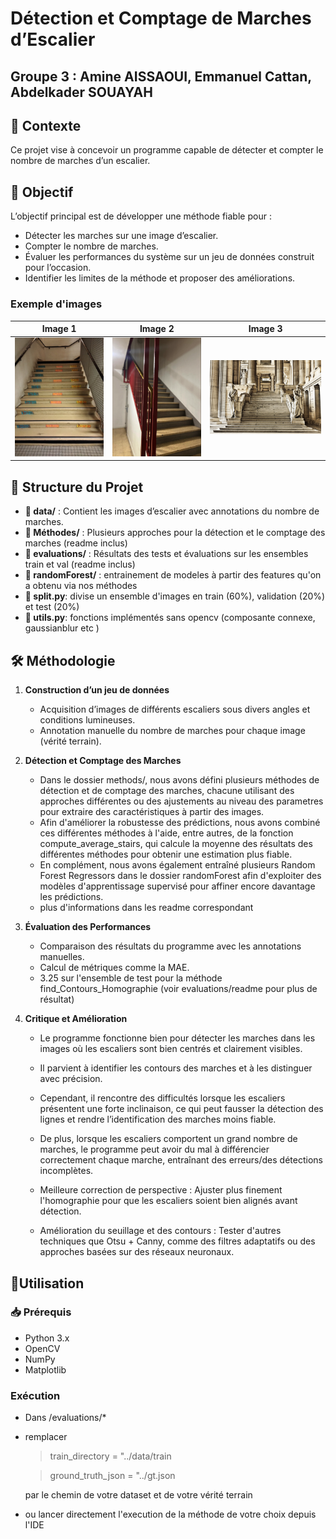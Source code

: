 #  Détection et Comptage de Marches d’Escalier
## Groupe 3 : Amine AISSAOUI, Emmanuel Cattan, Abdelkader SOUAYAH
## 📌 Contexte
Ce projet vise à concevoir un programme capable de détecter et compter le nombre de marches d’un escalier.

## 🎯 Objectif
L’objectif principal est de développer une méthode fiable pour :
- Détecter les marches sur une image d’escalier.
- Compter le nombre de marches.
- Évaluer les performances du système sur un jeu de données construit pour l’occasion.
- Identifier les limites de la méthode et proposer des améliorations.

### Exemple d'images

| Image 1 | Image 2 | Image 3 |
|---------|---------|---------|
| ![Image 1](assets/img1preview.jpg) | ![Image 2](assets/img2preview.png) | ![Image 3](assets/img3preview.jpg) |


## 📂 Structure du Projet
- **📁 data/** : Contient les images d’escalier avec annotations du nombre de marches.
- **📁 Méthodes/** : Plusieurs approches pour la détection et le comptage des marches (readme inclus)
- **📁 evaluations/** : Résultats des tests et évaluations sur les ensembles train et val (readme inclus)
- **📁 randomForest/** : entrainement de modeles à partir des features qu'on a obtenu via nos méthodes
- **📜 split.py**: divise un ensemble d'images en train (60%), validation (20%) et test (20%) 
- **📜 utils.py**: fonctions implémentés sans opencv (composante connexe, gaussianblur etc )

## 🛠️ Méthodologie
1. **Construction d’un jeu de données**
   - Acquisition d’images de différents escaliers sous divers angles et conditions lumineuses.
   - Annotation manuelle du nombre de marches pour chaque image (vérité terrain).

2. **Détection et Comptage des Marches**
   - Dans le dossier methods/, nous avons défini plusieurs méthodes de détection et de comptage des marches, chacune utilisant des approches différentes ou des ajustements au niveau des parametres pour extraire des caractéristiques à partir des images. 
   - Afin d'améliorer la robustesse des prédictions, nous avons combiné ces différentes méthodes à l'aide, entre autres, de la fonction compute_average_stairs, qui calcule la moyenne des résultats des différentes méthodes pour obtenir une estimation plus fiable. 
   - En complément, nous avons également entraîné plusieurs Random Forest Regressors dans le dossier randomForest afin d'exploiter des modèles d'apprentissage supervisé pour affiner encore davantage les prédictions.
   - plus d'informations dans les readme correspondant

3. **Évaluation des Performances**
   - Comparaison des résultats du programme avec les annotations manuelles.
   - Calcul de métriques comme la MAE.
   - 3.25 sur l'ensemble de test pour la méthode find_Contours_Homographie (voir evaluations/readme pour plus de résultat)

4. **Critique et Amélioration**
   - Le programme fonctionne bien pour détecter les marches dans les images où les escaliers sont bien centrés et clairement visibles. 
   - Il parvient à identifier les contours des marches et à les distinguer avec précision. 
   - Cependant, il rencontre des difficultés lorsque les escaliers présentent une forte inclinaison, ce qui peut fausser la détection des lignes et rendre l’identification des marches moins fiable. 
   - De plus, lorsque les escaliers comportent un grand nombre de marches, le programme peut avoir du mal à différencier correctement chaque marche, entraînant  des erreurs/des détections incomplètes.
   
   - Meilleure correction de perspective : Ajuster plus finement l'homographie pour que les escaliers soient bien alignés avant détection.
   - Amélioration du seuillage et des contours : Tester d'autres techniques que Otsu + Canny, comme des filtres adaptatifs ou des approches basées sur des réseaux neuronaux.
   
## 🚀Utilisation
### 📥 Prérequis
- Python 3.x
- OpenCV
- NumPy
- Matplotlib

### Exécution 
- Dans /evaluations/*
- remplacer 
  >train_directory = "../data/train 

  >ground_truth_json = "../gt.json 
  
   par le chemin de votre dataset et de votre vérité terrain
- ou lancer directement l'execution de la méthode de votre choix depuis l'IDE

   

